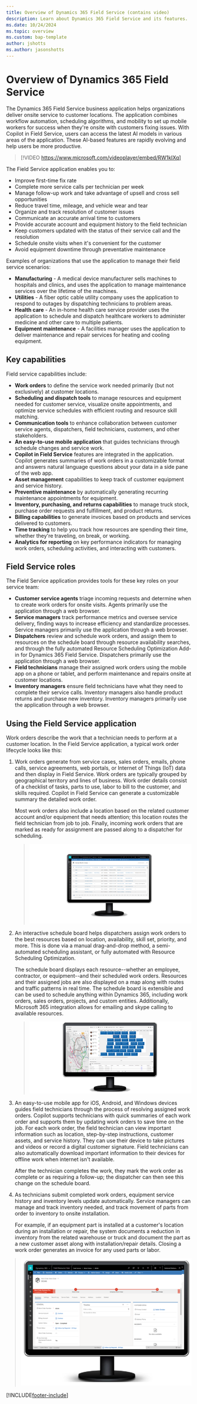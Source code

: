 ```yaml
---
title: Overview of Dynamics 365 Field Service (contains video)
description: Learn about Dynamics 365 Field Service and its features.
ms.date: 10/24/2024
ms.topic: overview
ms.custom: bap-template
author: jshotts
ms.author: jasonshotts
---
```


# Overview of Dynamics 365 Field Service

The Dynamics 365 Field Service business application helps organizations deliver onsite service to customer locations. The application combines workflow automation, scheduling algorithms, and mobility to set up mobile workers for success when they're onsite with customers fixing issues. With Copilot in Field Service, users can access the latest AI models in various areas of the application. These AI-based features are rapidly evolving and help users be more productive.

> [!VIDEO https://www.microsoft.com/videoplayer/embed/RW1kIXq]

The Field Service application enables you to:

- Improve first-time fix rate
- Complete more service calls per technician per week
- Manage follow-up work and take advantage of upsell and cross sell opportunities
- Reduce travel time, mileage, and vehicle wear and tear
- Organize and track resolution of customer issues
- Communicate an accurate arrival time to customers
- Provide accurate account and equipment history to the field technician
- Keep customers updated with the status of their service call and the resolution
- Schedule onsite visits when it's convenient for the customer
- Avoid equipment downtime through preventative maintenance

Examples of organizations that use the application to manage their field service scenarios:

- **Manufacturing** -  A medical device manufacturer sells machines to hospitals and clinics, and uses the application to manage maintenance services over the lifetime of the machines.
- **Utilities** -  A fiber optic cable utility company uses the application to respond to outages by dispatching technicians to problem areas.
- **Health care**  - An  in-home health care service provider uses the application to schedule and dispatch healthcare workers to administer medicine and other care to multiple patients.
- **Equipment maintenance** -  A facilities manager uses the application to deliver maintenance and repair services for heating and cooling equipment.

## Key capabilities

Field service capabilities include:

- **Work orders** to define the service work needed primarily (but not exclusively) at customer locations.
- **Scheduling and dispatch tools** to manage resources and equipment needed for customer service, visualize onsite appointments, and optimize service schedules with efficient routing and resource skill matching.
- **Communication tools** to enhance collaboration between customer service agents, dispatchers, field technicians, customers, and other stakeholders.
- **An easy-to-use mobile application** that guides technicians through schedule changes and service work.
- **Copilot in Field Service** features are integrated in the application. Copilot generates summaries of work orders in a customizable format and answers natural language questions about your data in a side pane of the web app.
- **Asset management** capabilities to keep track of customer equipment and service history.
- **Preventive maintenance** by automatically generating recurring maintenance appointments for equipment.
- **Inventory, purchasing, and returns capabilities** to manage truck stock, purchase order requests and fulfillment, and product returns.
- **Billing capabilities** to generate invoices based on products and services delivered to customers.
- **Time tracking** to help you track how resources are spending their time, whether they're traveling, on break, or working.
- **Analytics for reporting** on key performance indicators for managing work orders, scheduling activities, and interacting with customers.

## Field Service roles

The Field Service application provides tools for these key roles on your service team:

- **Customer service agents** triage incoming requests and determine when to create work orders for onsite visits. Agents primarily use the application through a web browser.
- **Service managers** track performance metrics and oversee service delivery, finding ways to increase efficiency and standardize processes. Service managers primarily use the application through a web browser.
- **Dispatchers** review and schedule work orders, and assign them to resources on the schedule board through resource availability searches, and through the fully automated Resource Scheduling Optimization Add-in for Dynamics 365 Field Service. Dispatchers primarily use the application through a web browser.
- **Field technicians** manage their assigned work orders using the mobile app on a phone or tablet, and perform maintenance and repairs onsite at customer locations.
- **Inventory managers** ensure field technicians have what they need to complete their service calls. Inventory managers also handle product returns and purchase new inventory. Inventory managers primarily use the application through a web browser.

## Using the Field Service application

Work orders describe the work that a technician needs to perform at a customer location. In the Field Service application, a typical work order lifecycle looks like this:

1. Work orders generate from service cases, sales orders, emails, phone calls, service agreements, web portals, or Internet of Things (IoT) data and then display in Field Service. Work orders are typically grouped by geographical territory and lines of business. Work order details consist of a checklist of tasks, parts to use, labor to bill to the customer, and skills required. Copilot in Field Service can generate a customizable summary the detailed work order.

   Most work orders also include a location based on the related customer account and/or equipment that needs attention; this location routes the field technician from job to job. Finally, incoming work orders that are marked as ready for assignment are passed along to a dispatcher for scheduling.

   > ![Screenshot of Active Work Orders.](media/work-order-process-1.png)

2. An interactive schedule board helps dispatchers assign work orders to the best resources based on location, availability, skill set, priority, and more. This is done via a manual drag-and-drop method, a semi-automated scheduling assistant, or fully automated with Resource Scheduling Optimization.

    The schedule board displays each resource--whether an employee, contractor, or equipment--and their scheduled work orders. Resources and their assigned jobs are also displayed on a map along with routes and traffic patterns in real time. The schedule board is extensible and can be used to schedule anything within Dynamics 365, including work orders, sales orders, projects, and custom entities. Additionally, Microsoft 365 integration allows for emailing and skype calling to available resources.

   > ![Screenshot of schedule board.](media/work-order-process-2.png)

3. An easy-to-use mobile app for iOS, Android, and Windows devices guides field technicians through the process of resolving assigned work orders. Copilot supports technicians with quick summaries of each work order and supports them by updating work orders to save time on the job. For each work order, the field technician can view important information such as location, step-by-step instructions, customer assets, and service history. They can use their device to take pictures and videos or record a digital customer signature. Field technicians can also automatically download important information to their devices for offline work when internet isn't available.

    After the technician completes the work, they mark the work order as complete or as requiring a follow-up; the dispatcher can then see this change on the schedule board.

4. As technicians submit completed work orders, equipment service history and inventory levels update automatically. Service managers can manage and track inventory needed, and track movement of parts from order to inventory to onsite installation.

    For example, if an equipment part is installed at a customer's location during an installation or repair, the system documents a reduction in inventory from the related warehouse or truck and document the part as a new customer asset along with installation/repair details. Closing a work order generates an invoice for any used parts or labor.

  > ![Screenshot of completed work order.](media/work-order-process-4.png)

[!INCLUDE[footer-include](../includes/footer-banner.md)]
